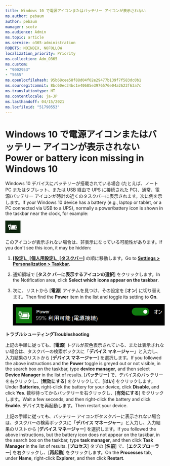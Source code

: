 ```yaml
---
title: Windows 10 で電源アイコンまたはバッテリー アイコンが表示されない
ms.author: pebaum
author: pebaum
manager: scotv
ms.audience: Admin
ms.topic: article
ms.service: o365-administration
ROBOTS: NOINDEX, NOFOLLOW
localization_priority: Priority
ms.collection: Adm_O365
ms.custom:
- "9002953"
- "5655"
ms.openlocfilehash: 95b68cee58f88d04f02e29477b139f7f583dc0b1
ms.sourcegitcommit: 8bc60ec34bc1e40685e3976576e04a2623f63a7c
ms.translationtype: HT
ms.contentlocale: ja-JP
ms.lasthandoff: 04/15/2021
ms.locfileid: "51790553"
---
```

# <a name="power-or-battery-icon-missing-in-windows-10"></a><span data-ttu-id="d7f15-102">Windows 10 で電源アイコンまたはバッテリー アイコンが表示されない</span><span class="sxs-lookup"><span data-stu-id="d7f15-102">Power or battery icon missing in Windows 10</span></span>

<span data-ttu-id="d7f15-103">Windows 10 デバイスにバッテリーが搭載されている場合 (たとえば、ノート PC またはタブレット、または USB 経由で UPS に接続された PC)、通常、電源/バッテリー アイコンが時計の近くのタスクバーに表示されます。次に例を示します。</span><span class="sxs-lookup"><span data-stu-id="d7f15-103">If your Windows 10 device has a battery (e.g., laptop or tablet, or a PC connected via USB to a UPS), normally a power/battery icon is shown in the taskbar near the clock, for example:</span></span>

![バッテリー アイコン](media/battery-icon.png)

<span data-ttu-id="d7f15-105">このアイコンが表示されない場合は、非表示になっている可能性があります。</span><span class="sxs-lookup"><span data-stu-id="d7f15-105">If you don't see this icon, it may be hidden:</span></span>

1. <span data-ttu-id="d7f15-106">**[[設定]、[個人用設定]、[タスクバー]](ms-settings:taskbar?activationSource=GetHelp)** の順に移動します。</span><span class="sxs-lookup"><span data-stu-id="d7f15-106">Go to **[Settings > Personalization > Taskbar](ms-settings:taskbar?activationSource=GetHelp)**.</span></span>

2. <span data-ttu-id="d7f15-107">通知領域で [**タスク バーに表示するアイコンの選択**] をクリックします。</span><span class="sxs-lookup"><span data-stu-id="d7f15-107">In the Notification area, click **Select which icons appear on the taskbar**.</span></span>

3. <span data-ttu-id="d7f15-108">次に、リストから [**電源**] アイテムを見つけ、その設定を [**オン**] に切り替えます。</span><span class="sxs-lookup"><span data-stu-id="d7f15-108">Then find the **Power** item in the list and toggle its setting to **On**.</span></span>

    ![タスクバーに電源アイコンを表示する](media/power-icon-on.png)

<span data-ttu-id="d7f15-110">**トラブルシューティング**</span><span class="sxs-lookup"><span data-stu-id="d7f15-110">**Troubleshooting**</span></span>

<span data-ttu-id="d7f15-111">上記の手順に従っても、[**電源**] トグルが灰色表示されている、または表示されない場合は、タスクバーの検索ボックスに「**デバイス マネージャー**」と入力し、入力結果のリストから [**デバイス マネージャー**] を選択します。</span><span class="sxs-lookup"><span data-stu-id="d7f15-111">If you followed the above instructions and the **Power** toggle is greyed out or not visible, in the search box on the taskbar, type **device manager**, and then select **Device Manager** in the list of results.</span></span> <span data-ttu-id="d7f15-112">[**バッテリー**] で、デバイスのバッテリーを右クリックし、[**無効にする**] をクリックして、[**はい**] をクリックします。</span><span class="sxs-lookup"><span data-stu-id="d7f15-112">Under **Batteries**, right-click the battery for your device, click **Disable**, and click **Yes**.</span></span> <span data-ttu-id="d7f15-113">数秒待ってからバッテリーを右クリックし、[**有効にする**] をクリックします。</span><span class="sxs-lookup"><span data-stu-id="d7f15-113">Wait a few seconds, and then right-click the battery and click **Enable**.</span></span> <span data-ttu-id="d7f15-114">デバイスを再起動します。</span><span class="sxs-lookup"><span data-stu-id="d7f15-114">Then restart your device.</span></span>

<span data-ttu-id="d7f15-115">上記の手順に従っても、バッテリー アイコンがタスクバーに表示されない場合は、タスクバーの検索ボックスに「**デバイス マネージャー**」と入力し、入力結果のリストから [**デバイス マネージャー**] を選択します。</span><span class="sxs-lookup"><span data-stu-id="d7f15-115">If you followed the above instructions, but the battery icon does not appear on the taskbar, in the search box on the taskbar, type **task manager**, and then click **Task Manager** in the list of results.</span></span> <span data-ttu-id="d7f15-116">[**プロセス**] タブの [**名前**] で、[**エクスプローラー**] を右クリックし、[**再起動**] をクリックします。</span><span class="sxs-lookup"><span data-stu-id="d7f15-116">On the **Processes** tab, under **Name**, right-click **Explorer**, and then click **Restart**.</span></span>
